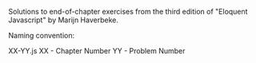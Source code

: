 Solutions to end-of-chapter exercises from the third edition of "Eloquent Javascript" by Marijn Haverbeke.

Naming convention: 

XX-YY.js
XX - Chapter Number
YY - Problem Number